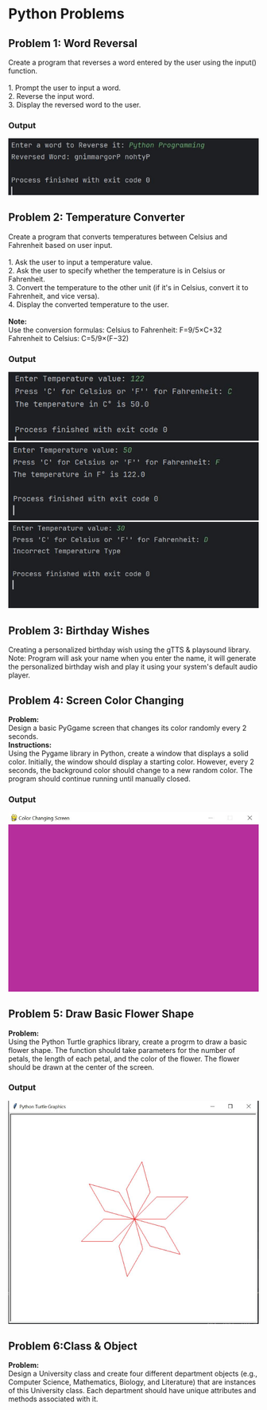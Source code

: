 <h1>Python Problems</h1>

<h2>Problem 1: Word Reversal </h2>
<p>Create a program that reverses a word entered by the user using the input() function. </br></br>
1. Prompt the user to input a word.</br>
2. Reverse the input word.</br>
3. Display the reversed word to the user.</br></p>
<h3>Output</h3>

![Word Reversal](output1.jpg)

<h2>Problem 2: Temperature Converter</h2>
<p>Create a program that converts temperatures between Celsius and Fahrenheit based on user input.</br></br>
1. Ask the user to input a temperature value.</br>
2. Ask the user to specify whether the temperature is in Celsius or Fahrenheit.</br>
3. Convert the temperature to the other unit (if it's in Celsius, convert it to Fahrenheit, and vice versa).</br>
4. Display the converted temperature to the user. </br>
</br>
<b>Note:</b></br>
Use the conversion formulas: Celsius to Fahrenheit: F=9/5×C+32</br>
Fahrenheit to Celsius: C=5/9×(F−32)</br></p>
<h3>Output</h3>

![Temperature to Celsius](output2a.jpg)
![Temperature to Fahrenheit](output2b.jpg)
![Wrong Temperature Type ](output2c.jpg)

<h2>Problem 3: Birthday Wishes</h2>
<p>Creating a personalized birthday wish using the gTTS & playsound library. </br>
Note: Program will ask your name when you enter the name, it will generate the 
personalized birthday wish and play it using your system's default audio player.
</p>


<h2>Problem 4: Screen Color Changing</h2>
<p><b>Problem:</b></br>
Design a basic PyGgame screen that changes its color randomly every 2 seconds.</br>
<b>Instructions:</b></br>
Using the Pygame library in Python, create a window that displays a solid color. 
Initially, the window should display a starting color. However, every 2 seconds, the 
background color should change to a new random color. The program should 
continue running until manually closed.</p>
<h3>Output</h3>

![Color Changing Screen](output4.jpg)


<h2>Problem 5: Draw Basic Flower Shape</h2>
<p><b>Problem:</b></br>
Using the Python Turtle graphics library, create a progrm to draw a basic 
flower shape. The function should take parameters for the number of petals, the 
length of each petal, and the color of the flower. The flower should be drawn at 
the center of the screen.</p>
<h3>Output</h3>

![Flower Shape](output5.jpg)

<h2>Problem 6:Class & Object</h2>
<p><b>Problem:</b></br>
Design a University class and create four different department objects (e.g., 
Computer Science, Mathematics, Biology, and Literature) that are instances of this 
University class. Each department should have unique attributes and methods 
associated with it.</p>
